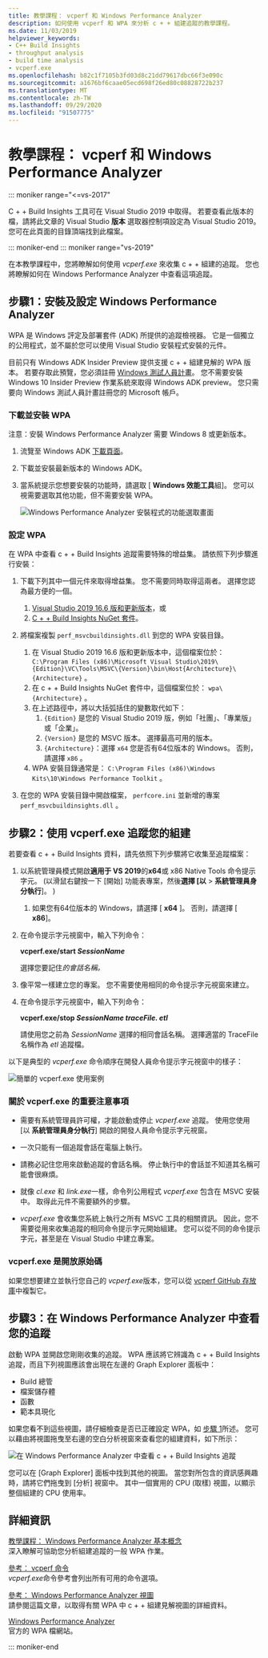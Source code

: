 ```yaml
---
title: 教學課程： vcperf 和 Windows Performance Analyzer
description: 如何使用 vcperf 和 WPA 來分析 c + + 組建追蹤的教學課程。
ms.date: 11/03/2019
helpviewer_keywords:
- C++ Build Insights
- throughput analysis
- build time analysis
- vcperf.exe
ms.openlocfilehash: b82c1f7105b3fd03d8c21dd79617dbc66f3e090c
ms.sourcegitcommit: a1676bf6caae05ecd698f26ed80c08828722b237
ms.translationtype: MT
ms.contentlocale: zh-TW
ms.lasthandoff: 09/29/2020
ms.locfileid: "91507775"
---
```

# <a name="tutorial-vcperf-and-windows-performance-analyzer"></a>教學課程： vcperf 和 Windows Performance Analyzer

::: moniker range="<=vs-2017"

C + + Build Insights 工具可在 Visual Studio 2019 中取得。 若要查看此版本的檔，請將此文章的 Visual Studio **版本** 選取器控制項設定為 Visual Studio 2019。 您可在此頁面的目錄頂端找到此檔案。

::: moniker-end
::: moniker range="vs-2019"

在本教學課程中，您將瞭解如何使用 *vcperf.exe* 來收集 c + + 組建的追蹤。 您也將瞭解如何在 Windows Performance Analyzer 中查看這項追蹤。

## <a name="step-1-install-and-configure-windows-performance-analyzer"></a>步驟1：安裝及設定 Windows Performance Analyzer

WPA 是 Windows 評定及部署套件 (ADK) 所提供的追蹤檢視器。 它是一個獨立的公用程式，並不屬於您可以使用 Visual Studio 安裝程式安裝的元件。

目前只有 Windows ADK Insider Preview 提供支援 c + + 組建見解的 WPA 版本。 若要存取此預覽，您必須註冊 [Windows 測試人員計畫](https://insider.windows.com)。 您不需要安裝 Windows 10 Insider Preview 作業系統來取得 Windows ADK preview。 您只需要向 Windows 測試人員計畫註冊您的 Microsoft 帳戶。

### <a name="to-download-and-install-wpa"></a>下載並安裝 WPA

注意：安裝 Windows Performance Analyzer 需要 Windows 8 或更新版本。

1. 流覽至 Windows ADK [下載頁面](/windows-hardware/get-started/adk-install)。

1. 下載並安裝最新版本的 Windows ADK。

1. 當系統提示您想要安裝的功能時，請選取 [ **Windows 效能工具**組]。 您可以視需要選取其他功能，但不需要安裝 WPA。

   ![Windows Performance Analyzer 安裝程式的功能選取畫面](media/wpa-installation.png)

### <a name="to-configure-wpa"></a><a name="configuration-steps"></a> 設定 WPA

在 WPA 中查看 c + + Build Insights 追蹤需要特殊的增益集。 請依照下列步驟進行安裝：

1. 下載下列其中一個元件來取得增益集。 您不需要同時取得這兩者。 選擇您認為最方便的一個。
    1. [Visual Studio 2019 16.6 版和更新版本](https://visualstudio.microsoft.com/downloads/)，或
    1. [C + + Build Insights NuGet 套件](https://www.nuget.org/packages/Microsoft.Cpp.BuildInsights/)。

1. 將檔案複製 `perf_msvcbuildinsights.dll` 到您的 WPA 安裝目錄。
    1. 在 Visual Studio 2019 16.6 版和更新版本中，這個檔案位於： `C:\Program Files (x86)\Microsoft Visual Studio\2019\{Edition}\VC\Tools\MSVC\{Version}\bin\Host{Architecture}\{Architecture}` 。
    1. 在 c + + Build Insights NuGet 套件中，這個檔案位於： `wpa\{Architecture}` 。
    1. 在上述路徑中，將以大括弧括住的變數取代如下：
        1. `{Edition}` 是您的 Visual Studio 2019 版，例如「社團」、「專業版」或「企業」。
        1. `{Version}` 是您的 MSVC 版本。 選擇最高可用的版本。
        1. `{Architecture}`：選擇 `x64` 您是否有64位版本的 Windows。 否則，請選擇 `x86` 。
    1. WPA 安裝目錄通常是： `C:\Program Files (x86)\Windows Kits\10\Windows Performance Toolkit` 。

1. 在您的 WPA 安裝目錄中開啟檔案， `perfcore.ini` 並新增的專案 `perf_msvcbuildinsights.dll` 。

## <a name="step-2-trace-your-build-with-vcperfexe"></a>步驟2：使用 vcperf.exe 追蹤您的組建

若要查看 c + + Build Insights 資料，請先依照下列步驟將它收集至追蹤檔案：

1. 以系統管理員模式開啟**適用于 VS 2019**的**x64**或 x86 Native Tools 命令提示字元。  (以滑鼠右鍵按一下 [開始] 功能表專案，然後**選擇 [以**  >  **系統管理員身分執行**]。 ) 
    1. 如果您有64位版本的 Windows，請選擇 [ **x64** ]。 否則，請選擇 [ **x86**]。

1. 在命令提示字元視窗中，輸入下列命令：

   **vcperf.exe/start _SessionName_**

   選擇您要記住*的會話名稱。*

1. 像平常一樣建立您的專案。 您不需要使用相同的命令提示字元視窗來建立。

1. 在命令提示字元視窗中，輸入下列命令：

   **vcperf.exe/stop _SessionName_ _traceFile. etl_**

   請使用您之前為 *SessionName* 選擇的相同會話名稱。 選擇適當的 TraceFile 名稱作為 *etl* 追蹤檔。

以下是典型的 *vcperf.exe* 命令順序在開發人員命令提示字元視窗中的樣子：

![簡單的 vcperf.exe 使用案例](media/vcperf-simple-usage.png)

### <a name="important-notes-about-vcperfexe"></a>關於 vcperf.exe 的重要注意事項

- 需要有系統管理員許可權，才能啟動或停止 *vcperf.exe* 追蹤。 使用您使用 [以 **系統管理員身分執行**] 開啟的開發人員命令提示字元視窗。

- 一次只能有一個追蹤會話在電腦上執行。

- 請務必記住您用來啟動追蹤的會話名稱。 停止執行中的會話並不知道其名稱可能會很麻煩。

- 就像 *cl.exe* 和 *link.exe*一樣，命令列公用程式 *vcperf.exe* 包含在 MSVC 安裝中。 取得此元件不需要額外的步驟。

- *vcperf.exe* 會收集您系統上執行之所有 MSVC 工具的相關資訊。 因此，您不需要從用來收集追蹤的相同命令提示字元開始組建。 您可以從不同的命令提示字元，甚至是在 Visual Studio 中建立專案。

### <a name="vcperfexe-is-open-source"></a>vcperf.exe 是開放原始碼

如果您想要建立並執行您自己的 *vcperf.exe*版本，您可以從 [vcperf GitHub 存放庫](https://github.com/microsoft/vcperf)中複製它。

## <a name="step-3-view-your-trace-in-windows-performance-analyzer"></a>步驟3：在 Windows Performance Analyzer 中查看您的追蹤

啟動 WPA 並開啟您剛剛收集的追蹤。 WPA 應該將它辨識為 c + + Build Insights 追蹤，而且下列視圖應該會出現在左邊的 Graph Explorer 面板中：

- Build 總管
- 檔案儲存體
- 函數
- 範本具現化

如果您看不到這些視圖，請仔細檢查是否已正確設定 WPA，如 [步驟 1](#configuration-steps)所述。 您可以藉由將視圖拖曳至右邊的空白分析視窗來查看您的組建資料，如下所示：

![在 Windows Performance Analyzer 中查看 c + + Build Insights 追蹤](media/wpa-viewing-trace.gif)

您可以在 [Graph Explorer] 面板中找到其他的視圖。 當您對所包含的資訊感興趣時，請將它們拖曳到 [分析] 視窗中。 其中一個實用的 CPU (取樣) 視圖，以顯示整個組建的 CPU 使用率。

## <a name="more-information"></a>詳細資訊

[教學課程： Windows Performance Analyzer 基本概念](wpa-basics.md)\
深入瞭解可協助您分析組建追蹤的一般 WPA 作業。

[參考： vcperf 命令](../reference/vcperf-commands.md)\
*vcperf.exe*命令參考會列出所有可用的命令選項。

[參考： Windows Performance Analyzer 視圖](../reference/wpa-views.md)\
請參閱這篇文章，以取得有關 WPA 中 c + + 組建見解視圖的詳細資料。

[Windows Performance Analyzer](/windows-hardware/test/wpt/windows-performance-analyzer)\
官方的 WPA 檔網站。

::: moniker-end
